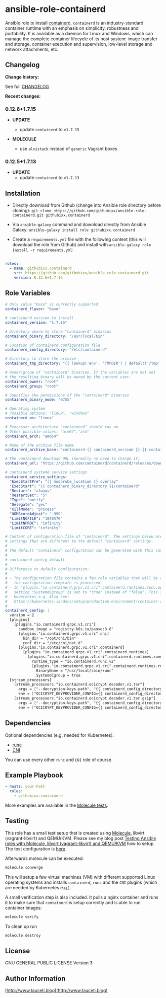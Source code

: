 <!--
Copyright (C) 2021-2023 Robert Wimmer
SPDX-License-Identifier: GPL-3.0-or-later
-->

# ansible-role-containerd

Ansible role to install [containerd](https://github.com/containerd/containerd). `containerd` is an industry-standard container runtime with an emphasis on simplicity, robustness and portability. It is available as a daemon for Linux and Windows, which can manage the complete container lifecycle of its host system: image transfer and storage, container execution and supervision, low-level storage and network attachments, etc.

## Changelog

**Change history:**

See full [CHANGELOG](https://github.com/githubixx/ansible-role-containerd/blob/master/CHANGELOG.md)

**Recent changes:**

### 0.12.6+1.7.15

- **UPDATE**
  - update `containerd` to `v1.7.15`

- **MOLECULE**
  - use `alvistack` instead of `generic` Vagrant boxes

### 0.12.5+1.7.13

- **UPDATE**
  - update `containerd` to `v1.7.13`

## Installation

- Directly download from Github (change into Ansible role directory before cloning):
`git clone https://github.com/githubixx/ansible-role-containerd.git githubixx.containerd`

- Via `ansible-galaxy` command and download directly from Ansible Galaxy:
`ansible-galaxy install role githubixx.containerd`

- Create a `requirements.yml` file with the following content (this will download the role from Github) and install with
`ansible-galaxy role install -r requirements.yml`:

```yaml
---
roles:
  - name: githubixx.containerd
    src: https://github.com/githubixx/ansible-role-containerd.git
    version: 0.12.6+1.7.15
```

## Role Variables

```yaml
# Only value "base" is currently supported
containerd_flavor: "base"

# containerd version to install
containerd_version: "1.7.15"

# Directory where to store "containerd" binaries
containerd_binary_directory: "/usr/local/bin"

# Location of containerd configuration file
containerd_config_directory: "/etc/containerd"

# Directory to store the archive
containerd_tmp_directory: "{{ lookup('env', 'TMPDIR') | default('/tmp', true) }}"

# Owner/group of "containerd" binaries. If the variables are not set
# the resulting binary will be owned by the current user.
containerd_owner: "root"
containerd_group: "root"

# Specifies the permissions of the "containerd" binaries
containerd_binary_mode: "0755"

# Operating system
# Possible options: "linux", "windows"
containerd_os: "linux"

# Processor architecture "containerd" should run on.
# Other possible values: "arm64","arm"
containerd_arch: "amd64"

# Name of the archive file name
containerd_archive_base: "containerd-{{ containerd_version }}-{{ containerd_os }}-{{ containerd_arch }}.tar.gz"

# The containerd download URL (normally no need to change it)
containerd_url: "https://github.com/containerd/containerd/releases/download/v{{ containerd_version }}/{{ containerd_archive_base }}"

# containerd systemd service settings
containerd_service_settings:
  "ExecStartPre": "{{ modprobe_location }} overlay"
  "ExecStart": "{{ containerd_binary_directory }}/containerd"
  "Restart": "always"
  "RestartSec": "5"
  "Type": "notify"
  "Delegate": "yes"
  "KillMode": "process"
  "OOMScoreAdjust": "-999"
  "LimitNOFILE": "1048576"
  "LimitNPROC": "infinity"
  "LimitCORE": "infinity"

# Content of configuration file of "containerd". The settings below are the
# settings that are different to the default "containerd" settings.
#
# The default "containerd" configuration can be generated with this command:
#
# containerd config default
#
# Difference to default configuration:
#
# - The configuration file contains a few role variables that will be replaced when
#   the configuration template is processed.
# - In 'plugins."io.containerd.grpc.v1.cri".containerd.runtimes.runc.options' the
#   setting "SystemdCgroup" is set to "true" instead of "false". This is relevant for
#   Kubernetes e.g. Also see:
#   https://kubernetes.io/docs/setup/production-environment/container-runtimes/#containerd-systemd)
#
containerd_config: |
  version = 2
  [plugins]
    [plugins."io.containerd.grpc.v1.cri"]
      sandbox_image = "registry.k8s.io/pause:3.8"
      [plugins."io.containerd.grpc.v1.cri".cni]
        bin_dir = "/opt/cni/bin"
        conf_dir = "/etc/cni/net.d"
      [plugins."io.containerd.grpc.v1.cri".containerd]
        [plugins."io.containerd.grpc.v1.cri".containerd.runtimes]
          [plugins."io.containerd.grpc.v1.cri".containerd.runtimes.runc]
            runtime_type = "io.containerd.runc.v2"
            [plugins."io.containerd.grpc.v1.cri".containerd.runtimes.runc.options]
              BinaryName = "/usr/local/sbin/runc"
              SystemdCgroup = true
  [stream_processors]
    [stream_processors."io.containerd.ocicrypt.decoder.v1.tar"]
      args = ["--decryption-keys-path", "{{ containerd_config_directory }}/ocicrypt/keys"]
      env = ["OCICRYPT_KEYPROVIDER_CONFIG={{ containerd_config_directory }}/ocicrypt/ocicrypt_keyprovider.conf"]
    [stream_processors."io.containerd.ocicrypt.decoder.v1.tar.gzip"]
      args = ["--decryption-keys-path", "{{ containerd_config_directory }}/ocicrypt/keys"]
      env = ["OCICRYPT_KEYPROVIDER_CONFIG={{ containerd_config_directory }}/ocicrypt/ocicrypt_keyprovider.conf"]
```

## Dependencies

Optional dependencies (e.g. needed for Kubernetes):

- [runc](https://github.com/githubixx/ansible-role-runc)
- [CNI](https://github.com/githubixx/ansible-role-cni)

You can use every other `runc` and `CNI` role of course.

## Example Playbook

```yaml
- hosts: your-host
  roles:
    - githubixx.containerd
```

More examples are available in the [Molecule tests](https://github.com/githubixx/ansible-role-containerd/tree/master/molecule/kvm).

## Testing

This role has a small test setup that is created using [Molecule](https://github.com/ansible-community/molecule), libvirt (vagrant-libvirt) and QEMU/KVM. Please see my blog post [Testing Ansible roles with Molecule, libvirt (vagrant-libvirt) and QEMU/KVM](https://www.tauceti.blog/posts/testing-ansible-roles-with-molecule-libvirt-vagrant-qemu-kvm/) how to setup. The test configuration is [here](https://github.com/githubixx/ansible-role-containerd/tree/master/molecule/kvm).

Afterwards molecule can be executed:

```bash
molecule converge
```

This will setup a few virtual machines (VM) with different supported Linux operating systems and installs `containerd`, `runc` and the `CNI` plugins (which are needed by Kubernetes e.g.).

A small verification step is also included. It pulls a nginx container and runs it to make sure that `containerd` is setup correctly and is able to run container images:

```bash
molecule verify
```

To clean up run

```bash
molecule destroy
```

## License

GNU GENERAL PUBLIC LICENSE Version 3

## Author Information

[http://www.tauceti.blog](http://www.tauceti.blog)

